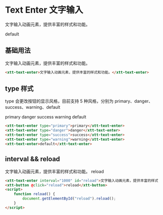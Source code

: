 <script setup>
import { onMounted, onUnmounted } from 'vue'
import "./css/com.css"
import GUI from "lil-gui";

let gui;

onMounted(async () => {
	await Promise.all([
		import("../../dist/xtt-tooltip.js"),
		import("../../dist/xtt-text-enter.js"),
		import("../../dist/xtt-button.js"),
	])

	const operate = document.getElementById("operate");

	gui = new GUI({
		container: document.querySelector(".operate-wrapper")
	});

	const obj = {
		content: "default",
		type: "default",
		interval: 100,
		reload() {
			operate.reload();
		}
	};

	gui.add(obj, "content").onChange((value) => {
		operate.textContent = value;
	});
	gui.add(obj, "type", ["default", "primary", "danger","success", "warning"]).onChange((value) => {
		if (value === "default") {
			operate.removeAttribute("type");
			return;
		}
		operate.type = value
	});
	gui.add(obj, "interval").onChange((value) => {
		operate.interval = value;
	});
	gui.add(obj, "reload");
	

});

onUnmounted(() => {
	gui.destroy();
});

function reload() {
	document.getElementById("reload").reload();
}
</script>

# Text Enter 文字输入

文字输入动画元素，提供丰富的样式和功能。

<section class="operate-wrapper">
	<div class="operate-content">
		<xtt-text-enter id="operate">default</xtt-text-enter>
	</div>
</section>

## 基础用法

<section class="wrap">
	<xtt-text-enter>文字输入动画元素，提供丰富的样式和功能。</xtt-text-enter>
</section>

```html
<xtt-text-enter>文字输入动画元素，提供丰富的样式和功能。</xtt-text-enter>
```

## type 样式

type 会更改按钮的显示风格，目前支持 5 种风格，分别为 primary、danger、success、warning、default

<section class="wrap">
	<xtt-text-enter type="primary">primary</xtt-text-enter>
	<xtt-text-enter type="danger">danger</xtt-text-enter>
	<xtt-text-enter type="success">success</xtt-text-enter>
	<xtt-text-enter type="warning">warning</xtt-text-enter>
	<xtt-text-enter>default</xtt-text-enter>
</section>

```html
<xtt-text-enter type="primary">primary</xtt-text-enter>
<xtt-text-enter type="danger">danger</xtt-text-enter>
<xtt-text-enter type="success">success</xtt-text-enter>
<xtt-text-enter type="warning">warning</xtt-text-enter>
<xtt-text-enter>default</xtt-text-enter>
```

## interval && reload

<section class="wrap">
	<xtt-text-enter interval="1000" id="reload">文字输入动画元素，提供丰富的样式和功能。</xtt-text-enter>
	<xtt-button @click="reload">reload</xtt-button>
</section>

```html
<xtt-text-enter interval="1000" id="reload">文字输入动画元素，提供丰富的样式和功能。</xtt-text-enter>
<xtt-button @click="reload">reload</xtt-button>
<script>
	function reload() {
		document.getElementById("reload").reload();
	}
</script>
```
